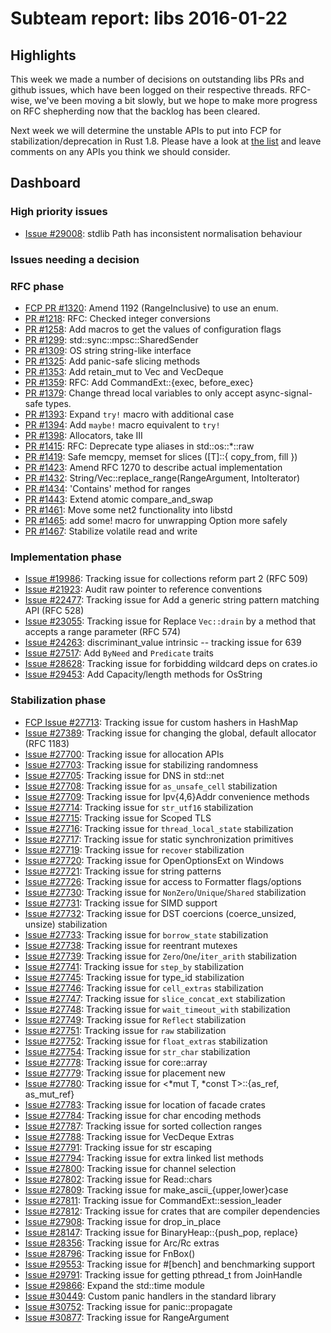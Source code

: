 # Subteam report: libs 2016-01-22

## Highlights

This week we made a number of decisions on outstanding libs PRs and
github issues, which have been logged on their respective
threads. RFC-wise, we've been moving a bit slowly, but we hope to make
more progress on RFC shepherding now that the backlog has been cleared.

Next week we will determine the unstable APIs to put into FCP for
stabilization/deprecation in Rust 1.8. Please have a look at
[the list](https://github.com/rust-lang/rust/issues?q=is%3Aopen+is%3Aissue+label%3AT-libs+label%3AB-unstable)
and leave comments on any APIs you think we should consider.

## Dashboard

### High priority issues

- [Issue #29008](https://github.com/rust-lang/rust/issues/29008):
  stdlib Path has inconsistent normalisation behaviour

### Issues needing a decision


### RFC phase

- [FCP PR #1320](https://github.com/rust-lang/rfcs/pull/1320):
  Amend 1192 (RangeInclusive) to use an enum.
- [PR #1218](https://github.com/rust-lang/rfcs/pull/1218):
  RFC: Checked integer conversions
- [PR #1258](https://github.com/rust-lang/rfcs/pull/1258):
  Add macros to get the values of configuration flags
- [PR #1299](https://github.com/rust-lang/rfcs/pull/1299):
  std::sync::mpsc::SharedSender
- [PR #1309](https://github.com/rust-lang/rfcs/pull/1309):
  OS string string-like interface
- [PR #1325](https://github.com/rust-lang/rfcs/pull/1325):
  Add panic-safe slicing methods
- [PR #1353](https://github.com/rust-lang/rfcs/pull/1353):
  Add retain_mut to Vec and VecDeque
- [PR #1359](https://github.com/rust-lang/rfcs/pull/1359):
  RFC: Add CommandExt::{exec, before_exec}
- [PR #1379](https://github.com/rust-lang/rfcs/pull/1379):
  Change thread local variables to only accept async-signal-safe types.
- [PR #1393](https://github.com/rust-lang/rfcs/pull/1393):
  Expand `try!` macro with additional case
- [PR #1394](https://github.com/rust-lang/rfcs/pull/1394):
  Add `maybe!` macro equivalent to `try!`
- [PR #1398](https://github.com/rust-lang/rfcs/pull/1398):
  Allocators, take III
- [PR #1415](https://github.com/rust-lang/rfcs/pull/1415):
  RFC: Deprecate type aliases in std::os::*::raw
- [PR #1419](https://github.com/rust-lang/rfcs/pull/1419):
  Safe memcpy, memset for slices ([T]::{ copy_from, fill })
- [PR #1423](https://github.com/rust-lang/rfcs/pull/1423):
  Amend RFC 1270 to describe actual implementation
- [PR #1432](https://github.com/rust-lang/rfcs/pull/1432):
  String/Vec::replace_range(RangeArgument, IntoIterator)
- [PR #1434](https://github.com/rust-lang/rfcs/pull/1434):
  'Contains' method for ranges
- [PR #1443](https://github.com/rust-lang/rfcs/pull/1443):
  Extend atomic compare_and_swap
- [PR #1461](https://github.com/rust-lang/rfcs/pull/1461):
  Move some net2 functionality into libstd
- [PR #1465](https://github.com/rust-lang/rfcs/pull/1465):
  add some! macro for unwrapping Option more safely
- [PR #1467](https://github.com/rust-lang/rfcs/pull/1467):
  Stabilize volatile read and write

### Implementation phase

- [Issue #19986](https://github.com/rust-lang/rust/issues/19986):
  Tracking issue for collections reform part 2 (RFC 509)
- [Issue #21923](https://github.com/rust-lang/rust/issues/21923):
  Audit raw pointer to reference conventions
- [Issue #22477](https://github.com/rust-lang/rust/issues/22477):
  Tracking issue for Add a generic string pattern matching API (RFC 528)
- [Issue #23055](https://github.com/rust-lang/rust/issues/23055):
  Tracking issue for Replace `Vec::drain` by a method that accepts a range parameter (RFC 574)
- [Issue #24263](https://github.com/rust-lang/rust/issues/24263):
  discriminant_value intrinsic -- tracking issue for 639
- [Issue #27517](https://github.com/rust-lang/rust/issues/27517):
  Add `ByNeed` and `Predicate` traits
- [Issue #28628](https://github.com/rust-lang/rust/issues/28628):
  Tracking issue for forbidding wildcard deps on crates.io
- [Issue #29453](https://github.com/rust-lang/rust/issues/29453):
  Add Capacity/length methods for OsString

### Stabilization phase

- [FCP Issue #27713](https://github.com/rust-lang/rust/issues/27713):
  Tracking issue for custom hashers in HashMap
- [Issue #27389](https://github.com/rust-lang/rust/issues/27389):
  Tracking issue for changing the global, default allocator (RFC 1183)
- [Issue #27700](https://github.com/rust-lang/rust/issues/27700):
  Tracking issue for allocation APIs
- [Issue #27703](https://github.com/rust-lang/rust/issues/27703):
  Tracking issue for stabilizing randomness
- [Issue #27705](https://github.com/rust-lang/rust/issues/27705):
  Tracking issue for DNS in std::net
- [Issue #27708](https://github.com/rust-lang/rust/issues/27708):
  Tracking issue for `as_unsafe_cell` stabilization
- [Issue #27709](https://github.com/rust-lang/rust/issues/27709):
  Tracking issue for Ipv{4,6}Addr convenience methods
- [Issue #27714](https://github.com/rust-lang/rust/issues/27714):
  Tracking issue for `str_utf16` stabilization
- [Issue #27715](https://github.com/rust-lang/rust/issues/27715):
  Tracking issue for Scoped TLS
- [Issue #27716](https://github.com/rust-lang/rust/issues/27716):
  Tracking issue for `thread_local_state` stabilization
- [Issue #27717](https://github.com/rust-lang/rust/issues/27717):
  Tracking issue for static synchronization primitives
- [Issue #27719](https://github.com/rust-lang/rust/issues/27719):
  Tracking issue for `recover` stabilization
- [Issue #27720](https://github.com/rust-lang/rust/issues/27720):
  Tracking issue for OpenOptionsExt on Windows
- [Issue #27721](https://github.com/rust-lang/rust/issues/27721):
  Tracking issue for string patterns
- [Issue #27726](https://github.com/rust-lang/rust/issues/27726):
  Tracking issue for access to Formatter flags/options
- [Issue #27730](https://github.com/rust-lang/rust/issues/27730):
  Tracking issue for `NonZero`/`Unique`/`Shared` stabilization
- [Issue #27731](https://github.com/rust-lang/rust/issues/27731):
  Tracking issue for SIMD support
- [Issue #27732](https://github.com/rust-lang/rust/issues/27732):
  Tracking issue for DST coercions (coerce_unsized, unsize) stabilization
- [Issue #27733](https://github.com/rust-lang/rust/issues/27733):
  Tracking issue for `borrow_state` stabilization
- [Issue #27738](https://github.com/rust-lang/rust/issues/27738):
  Tracking issue for reentrant mutexes
- [Issue #27739](https://github.com/rust-lang/rust/issues/27739):
  Tracking issue for `Zero`/`One`/`iter_arith` stabilization
- [Issue #27741](https://github.com/rust-lang/rust/issues/27741):
  Tracking issue for `step_by` stabilization
- [Issue #27745](https://github.com/rust-lang/rust/issues/27745):
  Tracking issue for type_id stabilization
- [Issue #27746](https://github.com/rust-lang/rust/issues/27746):
  Tracking issue for `cell_extras` stabilization
- [Issue #27747](https://github.com/rust-lang/rust/issues/27747):
  Tracking issue for `slice_concat_ext` stabilization
- [Issue #27748](https://github.com/rust-lang/rust/issues/27748):
  Tracking issue for `wait_timeout_with` stabilization
- [Issue #27749](https://github.com/rust-lang/rust/issues/27749):
  Tracking issue for `Reflect` stabilization
- [Issue #27751](https://github.com/rust-lang/rust/issues/27751):
  Tracking issue for `raw` stabilization
- [Issue #27752](https://github.com/rust-lang/rust/issues/27752):
  Tracking issue for `float_extras` stabilization
- [Issue #27754](https://github.com/rust-lang/rust/issues/27754):
  Tracking issue for `str_char` stabilization
- [Issue #27778](https://github.com/rust-lang/rust/issues/27778):
  Tracking issue for core::array
- [Issue #27779](https://github.com/rust-lang/rust/issues/27779):
  Tracking issue for placement new
- [Issue #27780](https://github.com/rust-lang/rust/issues/27780):
  Tracking issue for <*mut T, *const T>::{as_ref, as_mut_ref}
- [Issue #27783](https://github.com/rust-lang/rust/issues/27783):
  Tracking issue for location of facade crates
- [Issue #27784](https://github.com/rust-lang/rust/issues/27784):
  Tracking issue for char encoding methods
- [Issue #27787](https://github.com/rust-lang/rust/issues/27787):
  Tracking issue for sorted collection ranges
- [Issue #27788](https://github.com/rust-lang/rust/issues/27788):
  Tracking issue for VecDeque Extras
- [Issue #27791](https://github.com/rust-lang/rust/issues/27791):
  Tracking issue for str escaping
- [Issue #27794](https://github.com/rust-lang/rust/issues/27794):
  Tracking issue for extra linked list methods
- [Issue #27800](https://github.com/rust-lang/rust/issues/27800):
  Tracking issue for channel selection
- [Issue #27802](https://github.com/rust-lang/rust/issues/27802):
  Tracking issue for Read::chars
- [Issue #27809](https://github.com/rust-lang/rust/issues/27809):
  Tracking issue for make_ascii_{upper,lower}case
- [Issue #27811](https://github.com/rust-lang/rust/issues/27811):
  Tracking issue for CommandExt::session_leader
- [Issue #27812](https://github.com/rust-lang/rust/issues/27812):
  Tracking issue for crates that are compiler dependencies
- [Issue #27908](https://github.com/rust-lang/rust/issues/27908):
  Tracking issue for drop_in_place
- [Issue #28147](https://github.com/rust-lang/rust/issues/28147):
  Tracking issue for BinaryHeap::{push_pop, replace}
- [Issue #28356](https://github.com/rust-lang/rust/issues/28356):
  Tracking issue for Arc/Rc extras
- [Issue #28796](https://github.com/rust-lang/rust/issues/28796):
  Tracking issue for FnBox()
- [Issue #29553](https://github.com/rust-lang/rust/issues/29553):
  Tracking issue for #[bench] and benchmarking support
- [Issue #29791](https://github.com/rust-lang/rust/issues/29791):
  Tracking issue for getting pthread_t from JoinHandle
- [Issue #29866](https://github.com/rust-lang/rust/issues/29866):
  Expand the std::time module
- [Issue #30449](https://github.com/rust-lang/rust/issues/30449):
  Custom panic handlers in the standard library
- [Issue #30752](https://github.com/rust-lang/rust/issues/30752):
  Tracking issue for panic::propagate
- [Issue #30877](https://github.com/rust-lang/rust/issues/30877):
  Tracking issue for RangeArgument
